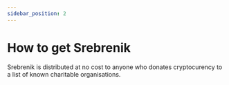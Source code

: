 ```yaml
---
sidebar_position: 2
---
```


# How to get Srebrenik

Srebrenik is distributed at no cost to anyone who donates cryptocurency to a list of known charitable organisations.
